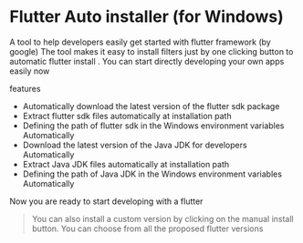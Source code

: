 # Flutter Auto installer (for Windows) #

A tool to help developers easily get started with flutter framework (by google)
The tool makes it easy to install filters just by one clicking button to automatic flutter install . 
You can start directly developing your own apps easily now

features

+ Automatically download the latest version of the flutter sdk package
+ Extract flutter sdk files automatically at installation path
+ Defining the path of flutter sdk in the Windows environment variables Automatically
+ Download the latest version of the Java JDK for developers Automatically 
+ Extract Java JDK files automatically at installation path
+ Defining the path of Java JDK in the Windows environment variables Automatically

Now you are ready to start developing with a flutter

> You can also install a custom version by clicking on the manual install button. You can choose from all the proposed flutter versions
